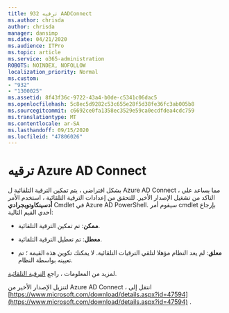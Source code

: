 ```yaml
---
title: 932 ترقيه AADConnect
ms.author: chrisda
author: chrisda
manager: dansimp
ms.date: 04/21/2020
ms.audience: ITPro
ms.topic: article
ms.service: o365-administration
ROBOTS: NOINDEX, NOFOLLOW
localization_priority: Normal
ms.custom:
- "932"
- "1300025"
ms.assetid: 8f43f36c-9722-43a4-b0de-c5341c06dac5
ms.openlocfilehash: 5c8ec5d9282c53c655e28f5d38fe36fc3ab005b8
ms.sourcegitcommit: c6692ce0fa1358ec3529e59ca0ecdfdea4cdc759
ms.translationtype: MT
ms.contentlocale: ar-SA
ms.lasthandoff: 09/15/2020
ms.locfileid: "47806026"
---
```

# <a name="upgrade-azure-ad-connect"></a>ترقيه Azure AD Connect

بشكل افتراضي ، يتم تمكين الترقية التلقائية ل Azure AD Connect ، مما يساعد علي التاكد من تشغيل الإصدار الأخير. للتحقق من إعدادات الترقية التلقائية ، استخدم الأمر **أدسينكاوتوبجرادي** Cmdlet في Azure AD PowerShell. سيقوم أمر cmdlet بإرجاع أحدي القيم التالية:

- **ممكن**: تم تمكين الترقية التلقائية.

- **معطل**: تم تعطيل الترقية التلقائية.

- **معلق**: لم يعد النظام مؤهلا لتلقي الترقيات التلقائية. لا يمكنك تكوين هذه القيمة ؛ تم تعيينه بواسطة النظام.

لمزيد من المعلومات ، راجع [الترقية التلقائية](https://docs.microsoft.com/azure/active-directory/connect/active-directory-aadconnect-feature-automatic-upgrade).

لتنزيل الإصدار الأخير من Azure AD Connect ، انتقل إلى [https://www.microsoft.com/download/details.aspx?id=47594](https://www.microsoft.com/download/details.aspx?id=47594) .
